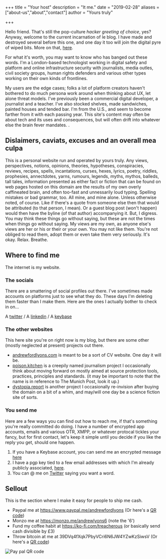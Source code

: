 +++
title = "Your host"
description = "It me."
date = "2019-02-28"
aliases = ["about-us","about","contact"]
author = "Yours truly"

+++

Hello friend. That's still the pop-culture *hacker greeting of choice*, yes? Anyway, welcome to the current incarnation of le blog. I have made and destroyed several before this one, and one day it too will join the digital pyre of wiped bits. More on that, [here](../posts/reboot).

For what it's worth, you may want to know who has banged out these words. I'm a London-based technologist working in digital safety and platform and online infrastructure security with journalists, media outles, civil society groups, human rights defenders and various other types working on their own kinds of frontlines. 

My users are the edge cases; folks a lot of platform creators haven't bothered to do much persona work around when thinking about UX, let alone threat models. I've previously been a commercial digital developer, a journalist and a teacher. I've also stocked shelves, made sandwiches, painted houses and tended bar. I'm from the U.S., and seem to become farther from it with each passing year. This site's content may often be about tech and its uses and consequences, but will often drift into whatever else the brain fever mandates. 
.
## Dislaimers, caviats, excuses and an overall mea culpa
This is a personal website run and operated by yours truly. Any views, perspectives, notions, opinions, theories, hypotheses, conspiracies, reviews, recipes, spells, incantations, curses, hexes, lyrics, poetry, riddles, prophesies,  annectdotes, yarns, rumours, legends, myths, mythos, balleds, tall tales,  information presented as either fact or fiction that can be found on web pages hosted on this domain are the results of my own overly caffineated brain, and often too-fast and unnessarily loud typing. Spelling mistakes or bad grammar, too. All mine, and mine alone. Unless otherwise noted, of course. Like if there's a quote from someone else then that would be attributed (to that person, I mean). Or a guest blog post (won't happen) would then have the byline (of that author) accompanying it. But, I digress. You may think these things go without saying, but these are not the times when things go without saying. My views are my own, as anyone else's views are her or his or their or your own. You may not like them. You're not obliged to read them, adopt them or even take them very seriously. It's okay. Relax. Breathe.

## Where to find me
The internet is my website.

### The socials

There are a smattering of social profiles out there. I've sometimes made accounts on platforms just to see what they do. These days I'm deleting them faster than I make them. Here are the ones I actually bother to check in on...

A [twitter](https://twitter.com/andrewfordlyons) / A [linkedin](https://www.linkedin.com/in/andrew-ford-lyons-9524051a5/) / A [keybase](https://keybase.io/alyons)

### The other websites

This here site you're on right now is my blog, but there are some other (mostly neglected at present) projects out there.

* [andrewfordlyons.com](https://andrewfordlyons.com) is meant to be a sort of CV website. One day it will be.
* [poison.kitchen](https://poison.kitchen) is a creepily named journalism project I occasionally think about moving forward on mostly aimed at source protection tools, practices, principles and standards. (it may be important to note that the name is in reference to The Munich Post, look it up.)
* [dystopia.report](https://dystopia.report) is another project I occasionally re-invision after buying the domain on a bit of a whim, and may/will one day be a science fiction site of sorts.

### You send me
Here are a few ways you can find out how to reach me, if that's something you're really committed do doing. I have a number of encrypted app accounts, emails and various OTR, XMPP, or whatever protocal tickles your fancy, but for first contact, let's keep it simple until you decide if you like the reply you get, should one happen.

1. If you have a Keybase account, you can send me an encrypted message [here](https://keybase.io/alyons)
2. I have a pgp key tied to a few email addresses with which I'm already publicly associated, [here](https://keys.openpgp.org/vks/v1/by-fingerprint/76E2C6E4412A3518C744286CA31682EF7DD135D2).
3. You can @ me on [Twitter](https://twitter.com/andrewfordlyons) saying you want a word.

## Sellout

This is the section where I make it easy for people to ship me cash.

* Paypal me at https://www.paypal.me/andrewfordlyons (Or here's a [QR code](../images/PP-qrcode.png))
* Monzo me at https://monzo.me/andrewlyons6 (note the '6')
* Fund my coffee habit at https://ko-fi.com/treacherous (or basically send cash divisible by £3)
* Throw bitcoin at me at 39DVq4fXqk7PbyVCri6N6JW4YZwKzSiwsV (Or here's a [QR code](../images/bitcoin_qr.png))

![Pay pal QR code](/images/bitcoin_qr.png "bitcoin-qr")